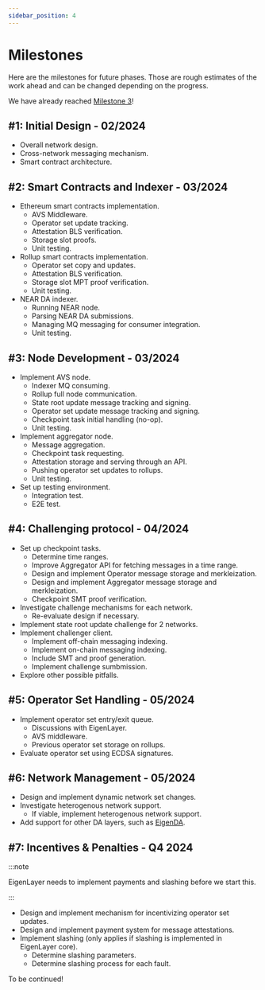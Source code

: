 ```yaml
---
sidebar_position: 4
---
```


# Milestones

Here are the milestones for future phases. Those are rough estimates of the
work ahead and can be changed depending on the progress.

We have already reached [Milestone 3](#3-node-development)!

## #1: Initial Design - 02/2024

* Overall network design.
* Cross-network messaging mechanism.
* Smart contract architecture.

## #2: Smart Contracts and Indexer - 03/2024

* Ethereum smart contracts implementation.
  * AVS Middleware.
  * Operator set update tracking.
  * Attestation BLS verification.
  * Storage slot proofs.
  * Unit testing.
* Rollup smart contracts implementation.
  * Operator set copy and updates.
  * Attestation BLS verification.
  * Storage slot MPT proof verification.
  * Unit testing.
* NEAR DA indexer.
  * Running NEAR node.
  * Parsing NEAR DA submissions.
  * Managing MQ messaging for consumer integration.
  * Unit testing.

## #3: Node Development - 03/2024

* Implement AVS node.
  * Indexer MQ consuming.
  * Rollup full node communication.
  * State root update message tracking and signing.
  * Operator set update message tracking and signing.
  * Checkpoint task initial handling (no-op).
  * Unit testing.
* Implement aggregator node.
  * Message aggregation.
  * Checkpoint task requesting.
  * Attestation storage and serving through an API.
  * Pushing operator set updates to rollups.
  * Unit testing.
* Set up testing environment.
  * Integration test.
  * E2E test.

## #4: Challenging protocol - 04/2024

* Set up checkpoint tasks.
  * Determine time ranges.
  * Improve Aggregator API for fetching messages in a time range.
  * Design and implement Operator message storage and merkleization.
  * Design and implement Aggregator message storage and merkleization.
  * Checkpoint SMT proof verification.
* Investigate challenge mechanisms for each network.
  * Re-evaluate design if necessary.
* Implement state root update challenge for 2 networks.
* Implement challenger client.
  * Implement off-chain messaging indexing.
  * Implement on-chain messaging indexing.
  * Include SMT and proof generation.
  * Implement challenge sumbmission.
* Explore other possible pitfalls.

## #5: Operator Set Handling - 05/2024

* Implement operator set entry/exit queue.
  * Discussions with EigenLayer.
  * AVS middleware.
  * Previous operator set storage on rollups.
* Evaluate operator set using ECDSA signatures.

## #6: Network Management - 05/2024

- Design and implement dynamic network set changes.
- Investigate heterogenous network support.
  - If viable, implement heterogenous network support.
- Add support for other DA layers, such as [EigenDA](https://eigenda.xyz/).

## #7: Incentives & Penalties - Q4 2024
:::note

EigenLayer needs to implement payments and slashing before we start this.

:::

- Design and implement mechanism for incentivizing operator set updates.
- Design and implement payment system for message attestations.
- Implement slashing (only applies if slashing is implemented in EigenLayer core).
  - Determine slashing parameters.
  - Determine slashing process for each fault.

To be continued!